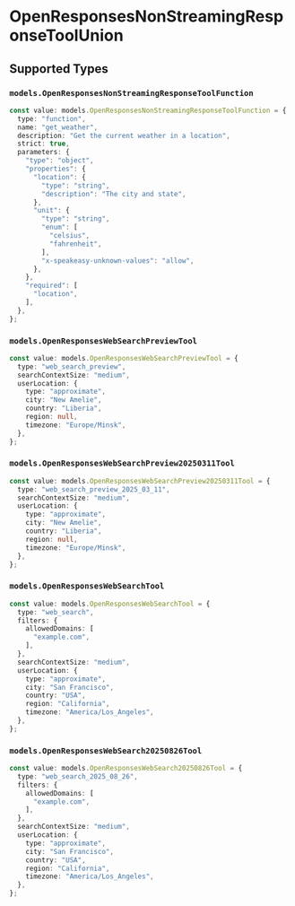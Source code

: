 # OpenResponsesNonStreamingResponseToolUnion


## Supported Types

### `models.OpenResponsesNonStreamingResponseToolFunction`

```typescript
const value: models.OpenResponsesNonStreamingResponseToolFunction = {
  type: "function",
  name: "get_weather",
  description: "Get the current weather in a location",
  strict: true,
  parameters: {
    "type": "object",
    "properties": {
      "location": {
        "type": "string",
        "description": "The city and state",
      },
      "unit": {
        "type": "string",
        "enum": [
          "celsius",
          "fahrenheit",
        ],
        "x-speakeasy-unknown-values": "allow",
      },
    },
    "required": [
      "location",
    ],
  },
};
```

### `models.OpenResponsesWebSearchPreviewTool`

```typescript
const value: models.OpenResponsesWebSearchPreviewTool = {
  type: "web_search_preview",
  searchContextSize: "medium",
  userLocation: {
    type: "approximate",
    city: "New Amelie",
    country: "Liberia",
    region: null,
    timezone: "Europe/Minsk",
  },
};
```

### `models.OpenResponsesWebSearchPreview20250311Tool`

```typescript
const value: models.OpenResponsesWebSearchPreview20250311Tool = {
  type: "web_search_preview_2025_03_11",
  searchContextSize: "medium",
  userLocation: {
    type: "approximate",
    city: "New Amelie",
    country: "Liberia",
    region: null,
    timezone: "Europe/Minsk",
  },
};
```

### `models.OpenResponsesWebSearchTool`

```typescript
const value: models.OpenResponsesWebSearchTool = {
  type: "web_search",
  filters: {
    allowedDomains: [
      "example.com",
    ],
  },
  searchContextSize: "medium",
  userLocation: {
    type: "approximate",
    city: "San Francisco",
    country: "USA",
    region: "California",
    timezone: "America/Los_Angeles",
  },
};
```

### `models.OpenResponsesWebSearch20250826Tool`

```typescript
const value: models.OpenResponsesWebSearch20250826Tool = {
  type: "web_search_2025_08_26",
  filters: {
    allowedDomains: [
      "example.com",
    ],
  },
  searchContextSize: "medium",
  userLocation: {
    type: "approximate",
    city: "San Francisco",
    country: "USA",
    region: "California",
    timezone: "America/Los_Angeles",
  },
};
```

